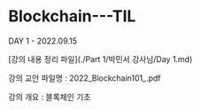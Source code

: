 # Blockchain---TIL

DAY 1 - 2022.09.15

[강의 내용 정리 파일](./Part 1/박민서 강사님/Day 1.md)

강의 교안 파일명 : 2022_Blockchain101_.pdf

강의 개요 : 블록체인 기초